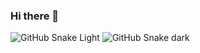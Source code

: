 ### Hi there 👋

![GitHub Snake Light](https://raw.githubusercontent.com/daluozha/daluozha/output/github-snake.svg#gh-dark-mode-only)
![GitHub Snake dark](https://raw.githubusercontent.com/daluozha/daluozha/output/github-snake-dark.svg#gh-light-mode-only)


<!--
**daluozha/daluozha** is a ✨ _special_ ✨ repository because its `README.md` (this file) appears on your GitHub profile.

Here are some ideas to get you started:

- 🔭 I’m currently working on ...
- 🌱 I’m currently learning ...
- 👯 I’m looking to collaborate on ...
- 🤔 I’m looking for help with ...
- 💬 Ask me about ...
- 📫 How to reach me: ...
- 😄 Pronouns: ...
- ⚡ Fun fact: ...
-->

